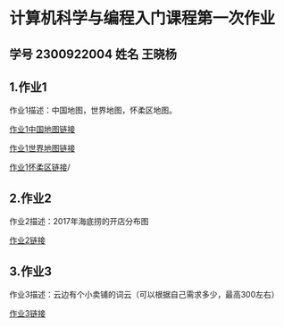 # 计算机科学与编程入门课程第一次作业  
## 学号 2300922004  姓名 王晓杨  
## 1.作业1  
作业1描述：中国地图，世界地图，怀柔区地图。

[作业1中国地图链接](https://zc436.github.io/ZC-1/中国地图.html)

[作业1世界地图链接](https://zc436.github.io/ZC-1/世界地图.html)

[作业1怀柔区链接](https://zc436.github.io/ZC-1/怀柔区.html)/
## 2.作业2 
作业2描述：2017年海底捞的开店分布图

[作业2链接](https://zc436.github.io/ZC-1/2017年海底捞门店数量.html)
## 3.作业3 
作业3描述：云边有个小卖铺的词云（可以根据自己需求多少，最高300左右）

[作业3链接](https://zc436.github.io/ZC-1/云边有个小卖铺词云.html.html)

